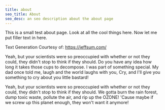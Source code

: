```yaml
---
title: about
seo_title: About
seo_desc: an seo description about the about page
---
```


This is a small test about page. Look at all the cool things here. Now let me put filler text in here.

Text Generation Courtesy of: https://jeffsum.com/

Yeah, but your scientists were so preoccupied with whether or not they could, they didn't stop to think if they should. Do you have any idea how long it takes those cups to decompose. I was part of something special. My dad once told me, laugh and the world laughs with you, Cry, and I'll give you something to cry about you little bastard!

Yeah, but your scientists were so preoccupied with whether or not they could, they didn't stop to think if they should. We gotta burn the rain forest, dump toxic waste, pollute the air, and rip up the OZONE! 'Cause maybe if we screw up this planet enough, they won't want it anymore!
